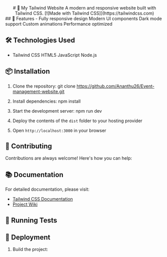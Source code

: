 <div align="center">
# 🌟 My Tailwind Website
A modern and responsive website built with Tailwind CSS.
[![Made with Tailwind CSS]](https://tailwindcss.com)
</div>
## 🚀 Features
- Fully responsive design
 Modern UI components
 Dark mode support
 Custom animations
 Performance optimized

## 🛠️ Technologies Used
- Tailwind CSS
 HTML5
 JavaScript
 Node.js

## 📦 Installation

1. Clone the repository:
git clone https://github.com/Ananthu26/Event-management-website.git

2. Install dependencies:
npm install

3. Start the development server:
npm run dev

4. Deploy the contents of the `dist` folder to your hosting provider

5. Open `http://localhost:3000` in your browser


## 👥 Contributing

Contributions are always welcome! Here's how you can help:

## 📚 Documentation

For detailed documentation, please visit:
- [Tailwind CSS Documentation](https://tailwindcss.com/docs)
- [Project Wiki](https://github.com/yourusername/your-repo-name/wiki)

## 🧪 Running Tests


## 🚀 Deployment

1. Build the project:
